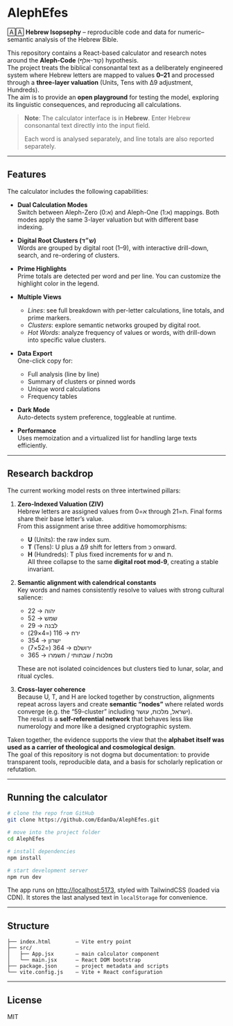 # AlephEfes

🄰🄰 **Hebrew Isopsephy** – reproducible code and data for numeric–semantic analysis of the Hebrew Bible.

This repository contains a React-based calculator and research notes around the **Aleph-Code** (קוד-אלף) hypothesis.  
The project treats the biblical consonantal text as a deliberately engineered system where Hebrew letters are mapped to values **0–21** and processed through a **three-layer valuation** (Units, Tens with Δ9 adjustment, Hundreds).  
The aim is to provide an **open playground** for testing the model, exploring its linguistic consequences, and reproducing all calculations.
> **Note**: The calculator interface is in **Hebrew**. Enter Hebrew consonantal text directly into the input field.
> 
> Each word is analysed separately, and line totals are also reported separately.
---

## Features
The calculator includes the following capabilities:
- **Dual Calculation Modes**  
  Switch between Aleph-Zero (א:0) and Aleph-One (א:1) mappings. Both modes apply the same 3-layer valuation but with different base indexing.

- **Digital Root Clusters (ש״ד)**  
  Words are grouped by digital root (1–9), with interactive drill-down, search, and re-ordering of clusters.

- **Prime Highlights**  
  Prime totals are detected per word and per line. You can customize the highlight color in the legend.

- **Multiple Views**  
  - *Lines*: see full breakdown with per-letter calculations, line totals, and prime markers.  
  - *Clusters*: explore semantic networks grouped by digital root.  
  - *Hot Words*: analyze frequency of values or words, with drill-down into specific value clusters.

- **Data Export**  
  One-click copy for:  
  - Full analysis (line by line)  
  - Summary of clusters or pinned words  
  - Unique word calculations  
  - Frequency tables

- **Dark Mode**  
  Auto-detects system preference, toggleable at runtime.

- **Performance**  
  Uses memoization and a virtualized list for handling large texts efficiently.

---

## Research backdrop

The current working model rests on three intertwined pillars:

1. **Zero-Indexed Valuation (ZIV)**  
   Hebrew letters are assigned values from א=0 through ת=21. Final forms share their base letter’s value.  
   From this assignment arise three additive homomorphisms:  
   - **U** (Units): the raw index sum.  
   - **T** (Tens): U plus a Δ9 shift for letters from כ onward.  
   - **H** (Hundreds): T plus fixed increments for ש and ת.  
   All three collapse to the same **digital root mod-9**, creating a stable invariant.

2. **Semantic alignment with calendrical constants**  
   Key words and names consistently resolve to values with strong cultural salience:  
   - יהוה → 22  
   - שמש → 52  
   - לבנה → 29  
   - ירח → 116 (=4×29)  
   - ישרון → 354  
   - ירושלם → 364 (=52×7)  
   - מלכות / שבתותי / תשמרו → 365 

   These are not isolated coincidences but clusters tied to lunar, solar, and ritual cycles.

3. **Cross-layer coherence**  
   Because U, T, and H are locked together by construction, alignments repeat across layers and create **semantic “nodes”** where related words converge (e.g. the “59-cluster” including ישראל, מלכות, עושר).  
   The result is a **self-referential network** that behaves less like numerology and more like a designed cryptographic system.

Taken together, the evidence supports the view that the **alphabet itself was used as a carrier of theological and cosmological design**.  
The goal of this repository is not dogma but documentation: to provide transparent tools, reproducible data, and a basis for scholarly replication or refutation.

---

## Running the calculator

```bash
# clone the repo from GitHub
git clone https://github.com/EdanDa/AlephEfes.git

# move into the project folder
cd AlephEfes

# install dependencies
npm install

# start development server
npm run dev

```

The app runs on [http://localhost:5173](http://localhost:5173), styled with TailwindCSS (loaded via CDN).
It stores the last analysed text in `localStorage` for convenience.

---

## Structure

```
├── index.html        – Vite entry point
├── src/
│   ├── App.jsx       – main calculator component
│   └── main.jsx      – React DOM bootstrap
├── package.json      – project metadata and scripts
└── vite.config.js    – Vite + React configuration
```

---

## License

MIT
